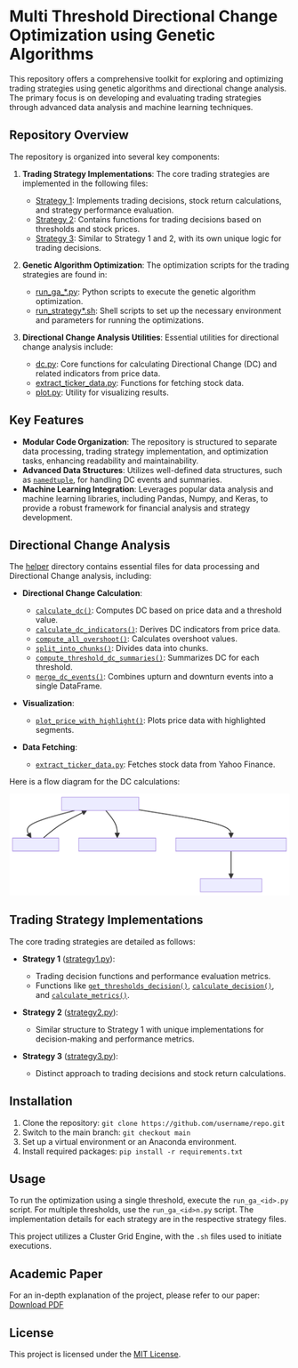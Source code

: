 # Multi Threshold Directional Change Optimization using Genetic Algorithms

This repository offers a comprehensive toolkit for exploring and optimizing trading strategies using genetic algorithms and directional change analysis. The primary focus is on developing and evaluating trading strategies through advanced data analysis and machine learning techniques.

## Repository Overview

The repository is organized into several key components:

1. **Trading Strategy Implementations**: The core trading strategies are implemented in the following files:
   - [Strategy 1](./strategy1.py): Implements trading decisions, stock return calculations, and strategy performance evaluation.
   - [Strategy 2](./strategy2.py): Contains functions for trading decisions based on thresholds and stock prices.
   - [Strategy 3](./strategy3.py): Similar to Strategy 1 and 2, with its own unique logic for trading decisions.

2. **Genetic Algorithm Optimization**: The optimization scripts for the trading strategies are found in:
   - [run_ga_*.py](./run_ga_*.py): Python scripts to execute the genetic algorithm optimization.
   - [run_strategy*.sh](./run_strategy*.sh): Shell scripts to set up the necessary environment and parameters for running the optimizations.

3. **Directional Change Analysis Utilities**: Essential utilities for directional change analysis include:
   - [dc.py](./helper/dc.py): Core functions for calculating Directional Change (DC) and related indicators from price data.
   - [extract_ticker_data.py](./helper/extract_ticker_data.py): Functions for fetching stock data.
   - [plot.py](./helper/plot.py): Utility for visualizing results.

## Key Features

- **Modular Code Organization**: The repository is structured to separate data processing, trading strategy implementation, and optimization tasks, enhancing readability and maintainability.
- **Advanced Data Structures**: Utilizes well-defined data structures, such as [`namedtuple`](./strategy1.py#L8), for handling DC events and summaries.
- **Machine Learning Integration**: Leverages popular data analysis and machine learning libraries, including Pandas, Numpy, and Keras, to provide a robust framework for financial analysis and strategy development.

## Directional Change Analysis

The [helper](./helper) directory contains essential files for data processing and Directional Change analysis, including:

- **Directional Change Calculation**:
  - [`calculate_dc()`](./helper/dc.py#L15): Computes DC based on price data and a threshold value.
  - [`calculate_dc_indicators()`](./helper/dc.py#L94): Derives DC indicators from price data.
  - [`compute_all_overshoot()`](./helper/dc.py#L150): Calculates overshoot values.
  - [`split_into_chunks()`](./helper/dc.py#L194): Divides data into chunks.
  - [`compute_threshold_dc_summaries()`](./helper/dc.py#L210): Summarizes DC for each threshold.
  - [`merge_dc_events()`](./helper/dc.py#L234): Combines upturn and downturn events into a single DataFrame.

- **Visualization**:
  - [`plot_price_with_highlight()`](./helper/plot.py#L6): Plots price data with highlighted segments.

- **Data Fetching**:
  - [`extract_ticker_data.py`](./helper/extract_ticker_data.py#L0): Fetches stock data from Yahoo Finance.

Here is a flow diagram for the DC calculations:

![DC Flow](./doc/assets/dc-arch.svg)

## Trading Strategy Implementations

The core trading strategies are detailed as follows:

- **Strategy 1** ([strategy1.py](./strategy1.py)):
  - Trading decision functions and performance evaluation metrics.
  - Functions like [`get_thresholds_decision()`](./strategy1.py#L19), [`calculate_decision()`](./strategy1.py#L58), and [`calculate_metrics()`](./strategy1.py#L167).

- **Strategy 2** ([strategy2.py](./strategy2.py)):
  - Similar structure to Strategy 1 with unique implementations for decision-making and performance metrics.

- **Strategy 3** ([strategy3.py](./strategy3.py)):
  - Distinct approach to trading decisions and stock return calculations.

## Installation

1. Clone the repository: `git clone https://github.com/username/repo.git`
2. Switch to the main branch: `git checkout main`
3. Set up a virtual environment or an Anaconda environment.
4. Install required packages: `pip install -r requirements.txt`

## Usage

To run the optimization using a single threshold, execute the `run_ga_<id>.py` script. For multiple thresholds, use the `run_ga_<id>n.py` script. The implementation details for each strategy are in the respective strategy files.

This project utilizes a Cluster Grid Engine, with the `.sh` files used to initiate executions.

## Academic Paper

For an in-depth explanation of the project, please refer to our paper: [Download PDF](./Sheehab_CF981.pdf)

## License

This project is licensed under the [MIT License](https://opensource.org/licenses/MIT).